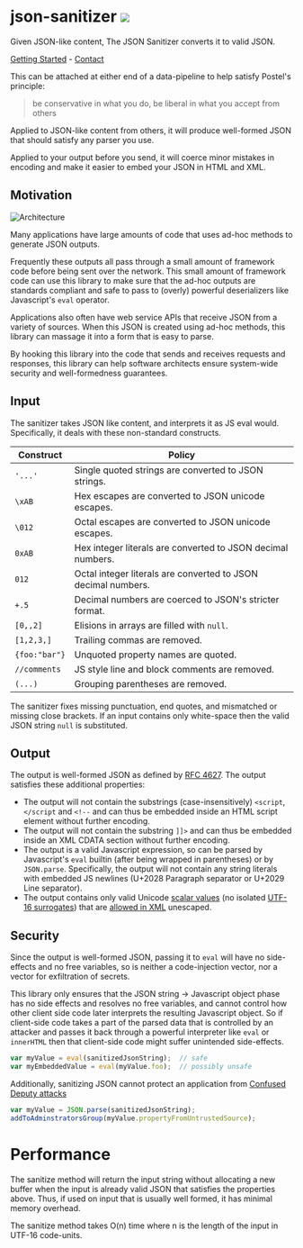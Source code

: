 # json-sanitizer [<img src="https://travis-ci.org/OWASP/java-html-sanitizer.svg">](https://travis-ci.org/OWASP/java-html-sanitizer)

Given JSON-like content, The JSON Sanitizer converts it to valid JSON.

[Getting Started](https://github.com/OWASP/json-sanitizer/blob/master/docs/getting_started.md) - [Contact](https://github.com/OWASP/json-sanitizer/blob/master/docs/contact.md)

This can be attached at either end of a data-pipeline to help satisfy
Postel's principle:

> be conservative in what you do, be liberal in what you accept from others

Applied to JSON-like content from others, it will produce well-formed JSON
that should satisfy any parser you use.

Applied to your output before you send, it will coerce minor mistakes in
encoding and make it easier to embed your JSON in HTML and XML.


## Motivation

![Architecture](https://github.com/OWASP/json-sanitizer/blob/master/docs/JSON-Sanitizer-Arch.png)

Many applications have large amounts of code that uses ad-hoc methods
to generate JSON outputs.

Frequently these outputs all pass through a small amount of framework
code before being sent over the network.  This small amount of
framework code can use this library to make sure that the ad-hoc
outputs are standards compliant and safe to pass to (overly) powerful
deserializers like Javascript's `eval` operator.

Applications also often have web service APIs that receive JSON from a
variety of sources.  When this JSON is created using ad-hoc methods,
this library can massage it into a form that is easy to parse.

By hooking this library into the code that sends and receives requests
and responses, this library can help software architects ensure
system-wide security and well-formedness guarantees.


## Input

The sanitizer takes JSON like content, and interprets it as JS eval would.
Specifically, it deals with these non-standard constructs.

| Construct     | Policy                                                        |
|---------------|---------------------------------------------------------------|
| `'...'`       | Single quoted strings are converted to JSON strings.          |
| `\xAB`        | Hex escapes are converted to JSON unicode escapes.            |
| `\012`        | Octal escapes are converted to JSON unicode escapes.          |
| `0xAB`        | Hex integer literals are converted to JSON decimal numbers.   |
| `012`         | Octal integer literals are converted to JSON decimal numbers. |
| `+.5`         | Decimal numbers are coerced to JSON's stricter format.        |
| `[0,,2]`      | Elisions in arrays are filled with `null`.                    |
| `[1,2,3,]`    | Trailing commas are removed.                                  |
| `{foo:"bar"}` | Unquoted property names are quoted.                           |
| `//comments`  | JS style line and block comments are removed.                 |
| `(...)`       | Grouping parentheses are removed.                             |

The sanitizer fixes missing punctuation, end quotes, and mismatched or
missing close brackets.  If an input contains only white-space then
the valid JSON string `null` is substituted.


## Output

The output is well-formed JSON as defined by
[RFC 4627](http://www.ietf.org/rfc/rfc4627.txt).
The output satisfies these additional properties:

 * The output will not contain the substrings (case-insensitively) `<script`, `</script` and `<!--` and can thus be embedded inside an HTML script element without further encoding.
 * The output will not contain the substring `]]>` and can thus be embedded inside an XML CDATA section without further encoding.
 * The output is a valid Javascript expression, so can be parsed by Javascript's `eval` builtin (after being wrapped in parentheses) or by `JSON.parse`.  Specifically, the output will not contain any string literals with embedded JS newlines (U+2028 Paragraph separator or U+2029 Line separator).
 * The output contains only valid Unicode [scalar values](http://www.unicode.org/glossary/#unicode_scalar_value) (no isolated [UTF-16 surrogates](http://www.unicode.org/glossary/#surrogate_pair)) that are [allowed in XML](http://www.w3.org/TR/xml/#charsets) unescaped.


## Security

Since the output is well-formed JSON, passing it to `eval` will
have no side-effects and no free variables, so is neither a code-injection
vector, nor a vector for exfiltration of secrets.

This library only ensures that the JSON string → Javascript object
phase has no side effects and resolves no free variables, and cannot
control how other client side code later interprets the resulting
Javascript object.  So if client-side code takes a part of the parsed
data that is controlled by an attacker and passes it back through a
powerful interpreter like `eval` or `innerHTML` then that client-side
code might suffer unintended side-effects.

```JavaScript
var myValue = eval(sanitizedJsonString);  // safe
var myEmbeddedValue = eval(myValue.foo);  // possibly unsafe
```

Additionally, sanitizing JSON cannot protect an application from
[Confused Deputy attacks](http://en.wikipedia.org/wiki/Confused_deputy_problem)

```JavaScript
var myValue = JSON.parse(sanitizedJsonString);
addToAdminstratorsGroup(myValue.propertyFromUntrustedSource);
```

# Performance

The sanitize method will return the input string without allocating a new
buffer when the input is already valid JSON that satisfies the properties
above.  Thus, if used on input that is usually well formed, it has minimal
memory overhead.

The sanitize method takes O(n) time where n is the length of the input
in UTF-16 code-units.
